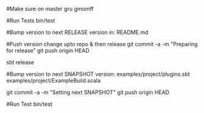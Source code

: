 


#Make sure on master
gru
gmomff

#Run Tests
bin/test

#Bump version to next RELEASE version in:
  README.md

#Push version change upto repo & then release
git commit -a -m "Preparing for release"
git push origin HEAD

sbt release

#Bump version to next SNAPSHOT version:
  examples/project/plugins.sbt
  examples/project/ExampleBuild.scala

git commit -a -m "Setting next SNAPSHOT"
git push origin HEAD


#Run Test
bin/test

